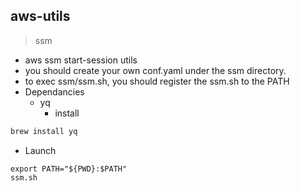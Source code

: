 ## aws-utils

> ssm
* aws ssm start-session utils
* you should create your own conf.yaml under the ssm directory. 
* to exec ssm/ssm.sh, you should register the ssm.sh to the PATH
* Dependancies
  * yq 
    + install 
```sh   
brew install yq
```
* Launch
```
export PATH="${PWD}:$PATH"
ssm.sh
```
